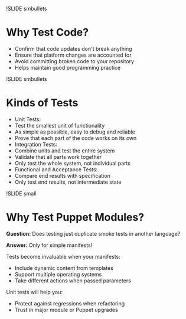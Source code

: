!SLIDE smbullets
# Why Test Code?

* Confirm that code updates don't break anything
* Ensure that platform changes are accounted for
* Avoid committing broken code to your repository
* Helps maintain good programming practice


!SLIDE smbullets
# Kinds of Tests

* Unit Tests:
 * Test the smallest unit of functionality
 * As simple as possible, easy to debug and reliable
 * Prove that each part of the code works on its own
* Integration Tests:
 * Combine units and test the entire system
 * Validate that all parts work together
 * Only test the whole system, not individual parts
* Functional and Acceptance Tests:
 * Compare end results with specification
 * Only test end results, not intermediate state


!SLIDE small
# Why Test Puppet Modules?


**Question:** Does testing just duplicate smoke tests in another language?


**Answer:** Only for simple manifests!


Tests become invaluable when your manifests:

* Include dynamic content from templates
* Support multiple operating systems
* Take different actions when passed parameters

Unit tests will help you:

* Protect against regressions when refactoring
* Trust in major module or Puppet upgrades
